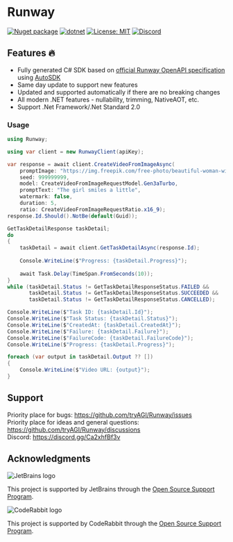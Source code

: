 # Runway

[![Nuget package](https://img.shields.io/nuget/vpre/Runway)](https://www.nuget.org/packages/Runway/)
[![dotnet](https://github.com/tryAGI/Runway/actions/workflows/dotnet.yml/badge.svg?branch=main)](https://github.com/tryAGI/Runway/actions/workflows/dotnet.yml)
[![License: MIT](https://img.shields.io/github/license/tryAGI/Runway)](https://github.com/tryAGI/Runway/blob/main/LICENSE.txt)
[![Discord](https://img.shields.io/discord/1115206893015662663?label=Discord&logo=discord&logoColor=white&color=d82679)](https://discord.gg/Ca2xhfBf3v)

## Features 🔥
- Fully generated C# SDK based on [official Runway OpenAPI specification](https://raw.githubusercontent.com/Runway/assemblyai-api-spec/main/openapi.yml) using [AutoSDK](https://github.com/HavenDV/AutoSDK)
- Same day update to support new features
- Updated and supported automatically if there are no breaking changes
- All modern .NET features - nullability, trimming, NativeAOT, etc.
- Support .Net Framework/.Net Standard 2.0

### Usage
```csharp
using Runway;

using var client = new RunwayClient(apiKey);

var response = await client.CreateVideoFromImageAsync(
    promptImage: "https://img.freepik.com/free-photo/beautiful-woman-with-long-blond-hair-looking-camera-outdoors-generated-by-artificial-intelligence_188544-240170.jpg",
    seed: 999999999,
    model: CreateVideoFromImageRequestModel.Gen3aTurbo,
    promptText: "The girl smiles a little",
    watermark: false,
    duration: 5,
    ratio: CreateVideoFromImageRequestRatio.x16_9);
response.Id.Should().NotBe(default(Guid));

GetTaskDetailResponse taskDetail;
do
{
    taskDetail = await client.GetTaskDetailAsync(response.Id);
    
    Console.WriteLine($"Progress: {taskDetail.Progress}");
    
    await Task.Delay(TimeSpan.FromSeconds(10));
}
while (taskDetail.Status != GetTaskDetailResponseStatus.FAILED &&
       taskDetail.Status != GetTaskDetailResponseStatus.SUCCEEDED &&
       taskDetail.Status != GetTaskDetailResponseStatus.CANCELLED);

Console.WriteLine($"Task ID: {taskDetail.Id}");
Console.WriteLine($"Task Status: {taskDetail.Status}");
Console.WriteLine($"CreatedAt: {taskDetail.CreatedAt}");
Console.WriteLine($"Failure: {taskDetail.Failure}");
Console.WriteLine($"FailureCode: {taskDetail.FailureCode}");
Console.WriteLine($"Progress: {taskDetail.Progress}");

foreach (var output in taskDetail.Output ?? [])
{
    Console.WriteLine($"Video URL: {output}");
}
```

## Support

Priority place for bugs: https://github.com/tryAGI/Runway/issues  
Priority place for ideas and general questions: https://github.com/tryAGI/Runway/discussions  
Discord: https://discord.gg/Ca2xhfBf3v  

## Acknowledgments

![JetBrains logo](https://resources.jetbrains.com/storage/products/company/brand/logos/jetbrains.png)

This project is supported by JetBrains through the [Open Source Support Program](https://jb.gg/OpenSourceSupport).

![CodeRabbit logo](https://opengraph.githubassets.com/1c51002d7d0bbe0c4fd72ff8f2e58192702f73a7037102f77e4dbb98ac00ea8f/marketplace/coderabbitai)

This project is supported by CodeRabbit through the [Open Source Support Program](https://github.com/marketplace/coderabbitai).